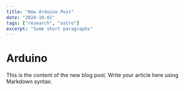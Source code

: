 ```yaml
---
title: "New Arduino Post"
date: "2024-10-01"
tags: ["research", "astro"]
excerpt: "Some short paragraphs"
---
```


# Arduino

This is the content of the new blog post. Write your article here using Markdown syntax.